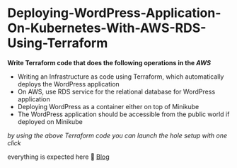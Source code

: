 # Deploying-WordPress-Application-On-Kubernetes-With-AWS-RDS-Using-Terraform

<b>Write Terraform code that does the following operations in the <i>AWS</i></b>
<ul>
<li>Writing an Infrastructure as code using Terraform, which automatically deploys the WordPress application</li>
<li>On AWS, use RDS service for the relational database for WordPress application</li>
<li>Deploying WordPress as a container either on top of Minikube</li>
<li>The WordPress application should be accessible from the public world if deployed on Minikube</li>
</ul>

<i>by using the above Terraform code you can launch the hole setup with one click</i>

everything is expected here 🔗
 <a href= "https://nischalvooda.medium.com/deploying-wordpress-application-on-kubernetes-with-aws-rds-using-terraform-e0ed472f28a4" target="_blank">Blog</a>
 <br>
